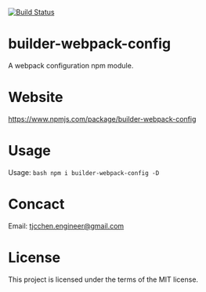 [![Build Status](https://travis-ci.org/tjcchen/builder-webpack-config.svg?branch=main)](https://travis-ci.org/tjcchen/builder-webpack-config)

# builder-webpack-config
A webpack configuration npm module.

# Website
https://www.npmjs.com/package/builder-webpack-config

# Usage
Usage: ```bash npm i builder-webpack-config -D ```

# Concact
Email: tjcchen.engineer@gmail.com

# License
This project is licensed under the terms of the MIT license.
